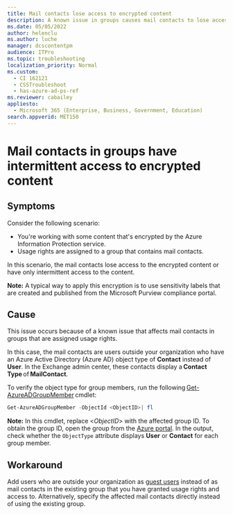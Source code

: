 ```yaml
---
title: Mail contacts lose access to encrypted content
description: A known issue in groups causes mail contacts to lose access or have intermittent access to encrypted content.
ms.date: 05/05/2022
author: helenclu
ms.author: luche
manager: dcscontentpm
audience: ITPro
ms.topic: troubleshooting
localization_priority: Normal
ms.custom:
  - CI 162121
  - CSSTroubleshoot
  - has-azure-ad-ps-ref
ms.reviewer: cabailey
appliesto: 
  - Microsoft 365 (Enterprise, Business, Government, Education)
search.appverid: MET150
---
```


# Mail contacts in groups have intermittent access to encrypted content

## Symptoms

Consider the following scenario:  

- You're working with some content that's encrypted by the Azure Information Protection service.
- Usage rights are assigned to a group that contains mail contacts.

In this scenario, the mail contacts lose access to the encrypted content or have only intermittent access to the content.

**Note:** A typical way to apply this encryption is to use sensitivity labels that are created and published from the Microsoft Purview compliance portal.

## Cause

This issue occurs because of a known issue that affects mail contacts in groups that are assigned usage rights.  

In this case, the mail contacts are users outside your organization who have an Azure Active Directory (Azure AD) object type of **Contact** instead of **User**. In the Exchange admin center, these contacts display a **Contact Type** of **MailContact**.

To verify the object type for group members, run the following [Get-AzureADGroupMember](/powershell/module/azuread/get-azureadgroupmember) cmdlet:

```powershell
Get-AzureADGroupMember -ObjectId <ObjectID>| fl
```

**Note:** In this cmdlet, replace \<_ObjectID_> with the affected group ID. To obtain the group ID, open the group from the [Azure portal](https://portal.azure.com/). In the output, check whether the `ObjectType` attribute displays **User** or **Contact** for each group member.

## Workaround

Add users who are outside your organization as [guest users](/azure/active-directory/external-identities/add-users-administrator#add-guest-users-to-a-group) instead of as mail contacts in the existing group that you have granted usage rights and access to. Alternatively, specify the affected mail contacts directly instead of using the existing group.
